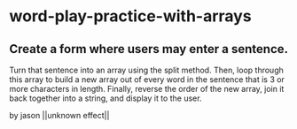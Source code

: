 # word-play-practice-with-arrays

## Create a form where users may enter a sentence.
Turn that sentence into an array using the split method.
Then, loop through this array to build a new array out of every word in the sentence that is 3 or more characters in length.
Finally, reverse the order of the new array, join it back together into a string, and display it to the user. 

by jason ||unknown effect||
